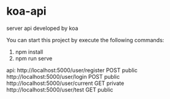 # koa-api
server api developed by koa


You can start this project by execute the following commands:
1. npm install
2. npm run serve

api:
http://localhost:5000/user/register  POST public
http://localhost:5000/user/login     POST public
http://localhost:5000/user/current   GET  private
http://localhost:5000/user/test      GET  public
